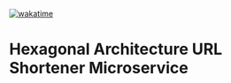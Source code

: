 [![wakatime](https://wakatime.com/badge/github/cryptus-neoxys/url-shortener.svg)](https://wakatime.com/badge/github/cryptus-neoxys/url-shortener)

# Hexagonal Architecture URL Shortener Microservice
